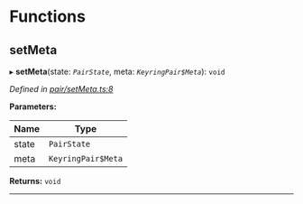 

# Functions

<a id="setmeta"></a>

##  setMeta

▸ **setMeta**(state: *`PairState`*, meta: *`KeyringPair$Meta`*): `void`

*Defined in [pair/setMeta.ts:8](https://github.com/polkadot-js/common/blob/148f956/packages/keyring/src/pair/setMeta.ts#L8)*

**Parameters:**

| Name | Type |
| ------ | ------ |
| state | `PairState` |
| meta | `KeyringPair$Meta` |

**Returns:** `void`

___


